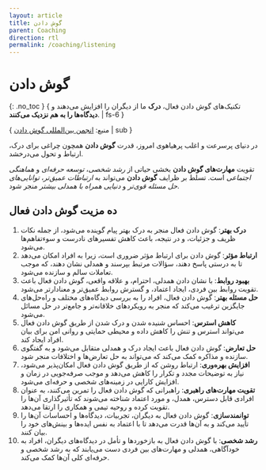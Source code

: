 ```yaml
---
layout: article
title: گوش دادن
parent: Coaching
direction: rtl
permalink: /coaching/listening
---
```


# گوش دادن
{: .no_toc }
{ تکنیک‌های گوش دادن فعال، **درک** ما از دیگران را افزایش می‌دهند و **دیدگاه‌ها را به هم نزدیک می‌کنند**. | fs-6 }

{ منبع: [انجمن بین‌المللی گوش دادن](https://www.listen.org) | sub }

در دنیای پرسرعت و اغلب پرهیاهوی امروز، قدرت **گوش دادن** همچون چراغی برای درک، ارتباط و تحول می‌درخشد.

تقویت **مهارت‌های گوش دادن** بخشی حیاتی از *رشد شخصی*، *توسعه حرفه‌ای* و *هماهنگی اجتماعی* است. تسلط بر ظرایف **گوش دادن** می‌تواند به *ارتباطات عمیق‌تر*، *توانایی‌های حل مسئله قوی‌تر* و *دنیایی همراه با همدلی بیشتر* منجر شود.

## ده مزیت گوش دادن فعال

1. **درک بهتر**: گوش دادن فعال منجر به درک بهتر پیام گوینده می‌شود، از جمله نکات ظریف و جزئیات، و در نتیجه، باعث کاهش تفسیرهای نادرست و سوءتفاهم‌ها می‌شود.
2. **ارتباط مؤثر**: گوش دادن برای ارتباط مؤثر ضروری است، زیرا به افراد امکان می‌دهد تا به درستی پاسخ دهند، سؤالات مرتبط بپرسند و همدلی نشان دهند، که موجب تعاملات سالم و سازنده می‌شود.
3. **بهبود روابط**: با نشان دادن همدلی، احترام، و علاقه واقعی، گوش دادن فعال باعث تقویت روابط بین فردی، ایجاد اعتماد، و گسترش روابط عمیق‌تر و معنادارتر می‌شود.
4. **حل مسئله بهتر**: گوش دادن فعال، افراد را به بررسی دیدگاه‌های مختلف و راه‌حل‌های جایگزین ترغیب می‌کند که منجر به رویکردهای خلاقانه‌تر و جامع‌تر در حل مسائل می‌شود.
5. **کاهش استرس**: احساس شنیده شدن و درک شدن از طریق گوش دادن فعال می‌تواند استرس و تنش را کاهش داده و محیطی حمایتی و روانی امن برای بیان افراد ایجاد کند.
6. **حل تعارض**: گوش دادن فعال باعث ایجاد درک و همدلی متقابل می‌شود و به گفتگوی سازنده و مذاکره کمک می‌کند که می‌تواند به حل تعارض‌ها و اختلافات منجر شود.
7. **افزایش بهره‌وری**: ارتباط روشن که از طریق گوش دادن فعال امکان‌پذیر می‌شود، نیاز به توضیحات مجدد و تکرار را کاهش می‌دهد و موجب صرفه‌جویی در زمان و افزایش کارایی در زمینه‌های شخصی و حرفه‌ای می‌شود.
8. **تقویت مهارت‌های راهبری**: راهبرانی که گوش دادن فعال را تمرین می‌کنند، به عنوان افرادی قابل دسترس، همدل، و مورد اعتماد شناخته می‌شوند که تأثیرگذاری آن‌ها را تقویت کرده و روحیه تیمی و همکاری را ارتقا می‌دهد.
9. **توانمندسازی**: گوش دادن فعال به دیگران، تجربیات، دیدگاه‌ها و احساسات آن‌ها را تأیید می‌کند و به آن‌ها قدرت می‌دهد تا با اعتماد به نفس ایده‌ها و بینش‌های خود را بیان کنند.
10. **رشد شخصی**: با گوش دادن فعال به بازخوردها و تأمل در دیدگاه‌های دیگران، افراد به خودآگاهی، همدلی و مهارت‌های بین فردی دست می‌یابند که به رشد شخصی و حرفه‌ای کلی آن‌ها کمک می‌کند.
